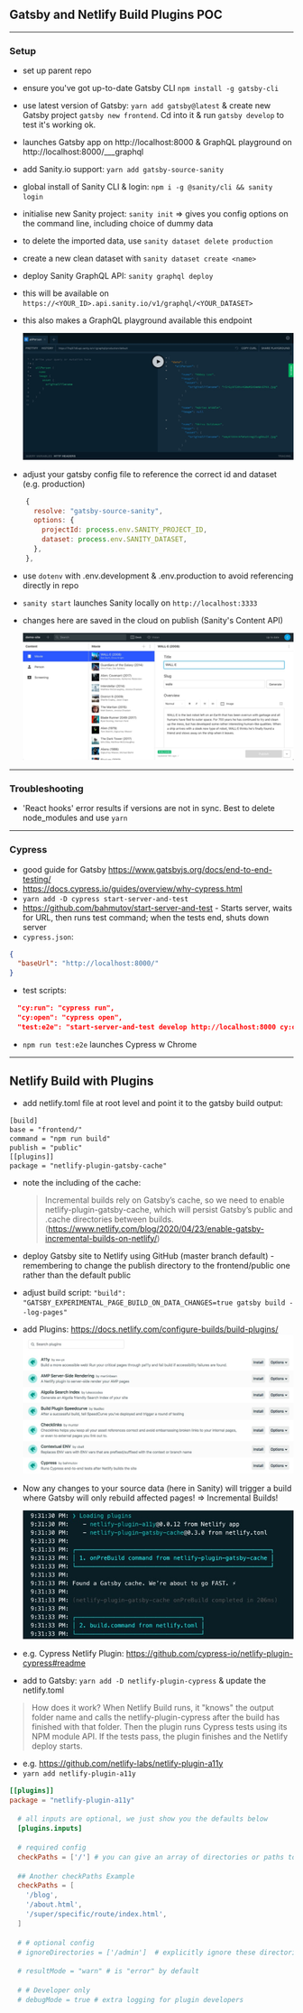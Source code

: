 ## Gatsby and Netlify Build Plugins POC

---

### Setup

- set up parent repo
- ensure you've got up-to-date Gatsby CLI `npm install -g gatsby-cli`
- use latest version of Gatsby: `yarn add gatsby@latest` & create new Gatsby project `gatsby new frontend`. Cd into it & run `gatsby develop` to test it's working ok.
- launches Gatsby app on http://localhost:8000 & GraphQL playground on http://localhost:8000/___graphql
- add Sanity.io support: `yarn add gatsby-source-sanity`
- global install of Sanity CLI & login: `npm i -g @sanity/cli && sanity login`
- initialise new Sanity project: `sanity init` => gives you config options on the command line, including choice of dummy data
- to delete the imported data, use `sanity dataset delete production`
- create a new clean dataset with `sanity dataset create <name>`
- deploy Sanity GraphQL API: `sanity graphql deploy`
- this will be available on `https://<YOUR_ID>.api.sanity.io/v1/graphql/<YOUR_DATASET>`
- this also makes a GraphQL playground available this endpoint

  ![sanity playground]('/assets/../../assets/sanity-graphql-playground.jpg)

- adjust your gatsby config file to reference the correct id and dataset (e.g. production)

```javascript
    {
      resolve: "gatsby-source-sanity",
      options: {
        projectId: process.env.SANITY_PROJECT_ID,
        dataset: process.env.SANITY_DATASET,
      },
    },
```

- use `dotenv` with .env.development & .env.production to avoid referencing directly in repo
- `sanity start` launches Sanity locally on `http://localhost:3333`
- changes here are saved in the cloud on publish (Sanity's Content API)

  ![sanity dashboard](/assets/sanity-dashboard.jpg)

---

### Troubleshooting

- 'React hooks' error results if versions are not in sync. Best to delete node_modules and use `yarn`

---

### Cypress

- good guide for Gatsby https://www.gatsbyjs.org/docs/end-to-end-testing/
- https://docs.cypress.io/guides/overview/why-cypress.html
- `yarn add -D cypress start-server-and-test`
- https://github.com/bahmutov/start-server-and-test - Starts server, waits for URL, then runs test command; when the tests end, shuts down server
- `cypress.json`:

```json
{
  "baseUrl": "http://localhost:8000/"
}
```

- test scripts:

```json
  "cy:run": "cypress run",
  "cy:open": "cypress open",
  "test:e2e": "start-server-and-test develop http://localhost:8000 cy:open"
```

- `npm run test:e2e` launches Cypress w Chrome

---

## Netlify Build with Plugins

- add netlify.toml file at root level and point it to the gatsby build output:

```
[build]
base = "frontend/"
command = "npm run build"
publish = "public"
[[plugins]]
package = "netlify-plugin-gatsby-cache"

```

- note the including of the cache:

  > Incremental builds rely on Gatsby’s cache, so we need to enable netlify-plugin-gatsby-cache, which will persist Gatsby’s public and .cache directories between builds. (https://www.netlify.com/blog/2020/04/23/enable-gatsby-incremental-builds-on-netlify/)

- deploy Gatsby site to Netlify using GitHub (master branch default) - remembering to change the publish directory to the frontend/public one rather than the default public
- adjust build script: `"build": "GATSBY_EXPERIMENTAL_PAGE_BUILD_ON_DATA_CHANGES=true gatsby build --log-pages"`

- add Plugins: https://docs.netlify.com/configure-builds/build-plugins/
  ![netlify plugins](/assets/plugin-directory.jpg)

- Now any changes to your source data (here in Sanity) will trigger a build where Gatsby will only rebuild affected pages! => Incremental Builds!

  ![netlify build](/assets/netlifyincrementalbuild.jpg)

- e.g. Cypress Netlify Plugin: https://github.com/cypress-io/netlify-plugin-cypress#readme
- add to Gatsby: `yarn add -D netlify-plugin-cypress` & update the netlify.toml

> How does it work? When Netlify Build runs, it "knows" the output folder name and calls the netlify-plugin-cypress after the build has finished with that folder. Then the plugin runs Cypress tests using its NPM module API. If the tests pass, the plugin finishes and the Netlify deploy starts.

- e.g. https://github.com/netlify-labs/netlify-plugin-a11y
- `yarn add netlify-plugin-a11y`

```toml
[[plugins]]
package = "netlify-plugin-a11y"

  # all inputs are optional, we just show you the defaults below
  [plugins.inputs]

  # required config
  checkPaths = ['/'] # you can give an array of directories or paths to html files, that you want to run a11y checks on

  ## Another checkPaths Example
  checkPaths = [
    '/blog',
    '/about.html',
    '/super/specific/route/index.html',
  ]

  # # optional config
  # ignoreDirectories = ['/admin']  # explicitly ignore these directories

  # resultMode = "warn" # is "error" by default

  # # Developer only
  # debugMode = true # extra logging for plugin developers
```
